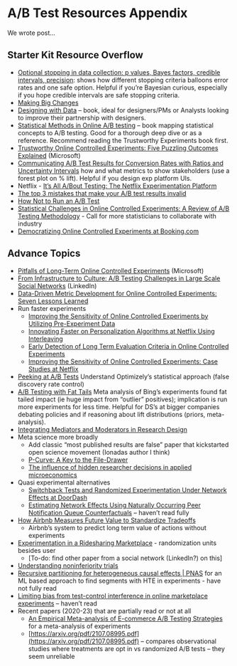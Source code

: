 # A/B Test Resources Appendix

We wrote post... 


## Starter Kit Resource Overflow

* [Optional stopping in data collection: p values, Bayes factors, credible intervals, precision](https://doingbayesiandataanalysis.blogspot.com/2013/11/optional-stopping-in-data-collection-p.html): shows how different stopping criteria balloons error rates and one safe option. Helpful if you’re Bayesian curious, especially if you hope credible intervals are safe stopping criteria.
* [Making Big Changes](http://iterative.club/)
* [Designing with Data](https://www.amazon.com/Designing-Data-Improving-Experience-Testing/dp/1449334830) – book, ideal for designers/PMs or Analysts looking to improve their partnership with designers.
* [Statistical Methods in Online A/B testing](https://www.amazon.com/Statistical-Methods-Online-Testing-commerce/dp/1694079724) – book mapping statistical concepts to A/B testing. Good for a thorough deep dive or as a reference. Recommend reading the Trustworthy Experiments book first.
* [Trustworthy Online Controlled Experiments: Five Puzzling Outcomes Explained](https://notes.stephenholiday.com/Five-Puzzling-Outcomes.pdf) (Microsoft)
* [Communicating A/B Test Results for Conversion Rates with Ratios and Uncertainty Intervals](https://medium.com/@HarlanH/communicating-a-b-test-results-for-conversion-rates-with-ratios-and-uncertainty-intervals-4141ac66f343) how and what metrics to show stakeholders (use a forest plot on % lift). Helpful if you design exp platform UIs. 
* Netflix - [It’s All A/Bout Testing: The Netflix Experimentation Platform](https://medium.com/netflix-techblog/its-all-a-bout-testing-the-netflix-experimentation-platform-4e1ca458c15)  
* [The top 3 mistakes that make your A/B test results invalid](https://www.widerfunnel.com/blog/3-mistakes-invalidate-ab-test-results/) 
* [How Not to Run an A/B Test](https://www.evanmiller.org/how-not-to-run-an-ab-test.html)
* [Statistical Challenges in Online Controlled Experiments: A Review of A/B Testing Methodology](https://arxiv.org/abs/2212.11366?t) - Call for more statisticians to collaborate with industry 
* [Democratizing Online Controlled Experiments at Booking.com](https://arxiv.org/pdf/1710.08217.pdf)


## Advance Topics


* [Pitfalls of Long-Term Online Controlled Experiments](https://www.exp-platform.com/Documents/2016%20IEEEBigDataLongRunningControlledExperiments.pdf) (Microsoft)
* [From Infrastructure to Culture: A/B Testing Challenges in Large Scale Social Networks](https://content.linkedin.com/content/dam/engineering/site-assets/pdfs/ABTestingSocialNetwork_share.pdf) (LinkedIn)
* [Data-Driven Metric Development for Online Controlled Experiments: Seven Lessons Learned](http://www.exp-platform.com/Documents/2016KDDMetricDevelopmentLessonsDengShi.pdf)
* Run faster experiments
    * [Improving the Sensitivity of Online Controlled Experiments by Utilizing Pre-Experiment Data](http://www.exp-platform.com/Documents/2013-02-CUPED-ImprovingSensitivityOfControlledExperiments.pdf) 
    * [Innovating Faster on Personalization Algorithms at Netflix Using Interleaving](https://medium.com/netflix-techblog/interleaving-in-online-experiments-at-netflix-a04ee392ec55)
    * [Early Detection of Long Term Evaluation Criteria in Online Controlled Experiments](https://arxiv.org/pdf/1906.05959.pdf)
    * [Improving the Sensitivity of Online Controlled Experiments: Case Studies at Netflix](https://www.kdd.org/kdd2016/papers/files/adp0945-xieA.pdf)
* [Peeking at A/B Tests](http://library.usc.edu.ph/ACM/KKD%202017/pdfs/p1517.pdf) Understand Optimizely’s statistical approach (false discovery rate control)
* [A/B Testing with Fat Tails](https://www.gwern.net/docs/statistics/decision/2019-azevedo.pdf) Meta analysis of Bing’s experiments found fat tailed impact (ie huge impact from “outlier” positives); implication is run more experiments for less time. Helpful for DS’s at bigger companies debating policies and if reasoning about lift distributions (priors, meta-analysis).
* [Integrating Mediators and Moderators in Research Design](https://www.ncbi.nlm.nih.gov/pmc/articles/PMC3366634/#S7title)
* Meta science more broadly
    * Add classic “most published results are false” paper that kickstarted open science movement (Ionadas author I think)
    * [P-Curve: A Key to the File-Drawer](https://pages.ucsd.edu/~cmckenzie/Simonsohnetal2014JEPGeneral.pdf)
    * [The influence of hidden researcher decisions in applied microeconomics](https://onlinelibrary.wiley.com/doi/abs/10.1111/ecin.12992)
* Quasi experimental alternatives
    * [Switchback Tests and Randomized Experimentation Under Network Effects at DoorDash](https://medium.com/@DoorDash/switchback-tests-and-randomized-experimentation-under-network-effects-at-doordash-f1d938ab7c2a)
    * [Estimating Network Effects Using Naturally Occurring Peer Notification Queue Counterfactuals](https://arxiv.org/pdf/1902.07133.pdf) – haven’t read fully
* [How Airbnb Measures Future Value to Standardize Tradeoffs](https://medium.com/airbnb-engineering/how-airbnb-measures-future-value-to-standardize-tradeoffs-3aa99a941ba5)
    * Airbnb’s system to predict long term value of actions without experiments 
* [Experimentation in a Ridesharing Marketplace](https://eng.lyft.com/experimentation-in-a-ridesharing-marketplace-b39db027a66e) - randomization units besides user
    * [To-do: find other paper from a social network (LinkedIn?) on this]
* [Understanding noninferiority trials](https://www.ncbi.nlm.nih.gov/pmc/articles/PMC3510268/)
* [Recursive partitioning for heterogeneous causal effects | PNAS](https://www.pnas.org/content/113/27/7353) for an ML based approach to find segments with HTE in experiments - have not fully read
* [Limiting bias from test-control interference in online marketplace experiments](https://dspace.mit.edu/handle/1721.1/117999) – haven’t read
* Recent papers (2020-23) that are partially read or not at all
    * [An Empirical Meta-analysis of E-commerce A/B Testing Strategies](https://mackinstitute.wharton.upenn.edu/wp-content/uploads/2020/11/FP0398a_WP_2020Mar.pdf) for a meta-analysis of experiments 
    * [https://arxiv.org/pdf/2107.08995.pdf](https://arxiv.org/pdf/2107.08995.pdf) – compares observational studies where treatments are opt in vs randomized A/B tests – they seem unreliable